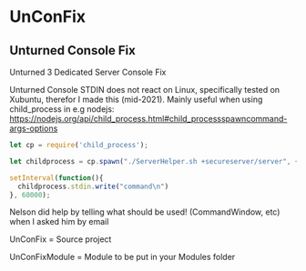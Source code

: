 # UnConFix
## Unturned Console Fix
Unturned 3 Dedicated Server Console Fix


Unturned Console STDIN does not react on Linux, specifically tested on Xubuntu, therefor I made this (mid-2021).
Mainly useful when using child_process in e.g nodejs: https://nodejs.org/api/child_process.html#child_processspawncommand-args-options
```js
let cp = require('child_process');

let childprocess = cp.spawn("./ServerHelper.sh +secureserver/server", {cwd:"/home/unturned/"});

setInterval(function(){
  childprocess.stdin.write("command\n")
}, 60000);
```


Nelson did help by telling what should be used! (CommandWindow, etc) when I asked him by email



UnConFix = Source project

UnConFixModule = Module to be put in your Modules folder
